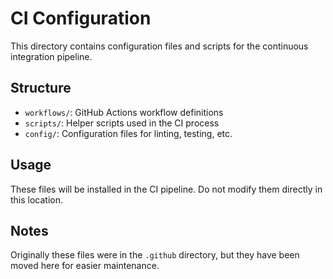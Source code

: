 # CI Configuration

This directory contains configuration files and scripts for the continuous integration pipeline.

## Structure

- `workflows/`: GitHub Actions workflow definitions
- `scripts/`: Helper scripts used in the CI process
- `config/`: Configuration files for linting, testing, etc.

## Usage

These files will be installed in the CI pipeline. Do not modify them directly in this location.

## Notes

Originally these files were in the `.github` directory, but they have been moved here for easier maintenance.

